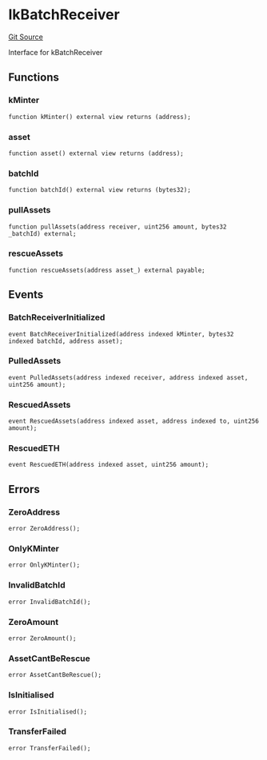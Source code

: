 # IkBatchReceiver
[Git Source](https://github.com/VerisLabs/KAM/blob/21fc681bf8c3b068c4bafc99872278de3ba557fb/src/interfaces/IkBatchReceiver.sol)

Interface for kBatchReceiver


## Functions
### kMinter


```solidity
function kMinter() external view returns (address);
```

### asset


```solidity
function asset() external view returns (address);
```

### batchId


```solidity
function batchId() external view returns (bytes32);
```

### pullAssets


```solidity
function pullAssets(address receiver, uint256 amount, bytes32 _batchId) external;
```

### rescueAssets


```solidity
function rescueAssets(address asset_) external payable;
```

## Events
### BatchReceiverInitialized

```solidity
event BatchReceiverInitialized(address indexed kMinter, bytes32 indexed batchId, address asset);
```

### PulledAssets

```solidity
event PulledAssets(address indexed receiver, address indexed asset, uint256 amount);
```

### RescuedAssets

```solidity
event RescuedAssets(address indexed asset, address indexed to, uint256 amount);
```

### RescuedETH

```solidity
event RescuedETH(address indexed asset, uint256 amount);
```

## Errors
### ZeroAddress

```solidity
error ZeroAddress();
```

### OnlyKMinter

```solidity
error OnlyKMinter();
```

### InvalidBatchId

```solidity
error InvalidBatchId();
```

### ZeroAmount

```solidity
error ZeroAmount();
```

### AssetCantBeRescue

```solidity
error AssetCantBeRescue();
```

### IsInitialised

```solidity
error IsInitialised();
```

### TransferFailed

```solidity
error TransferFailed();
```

